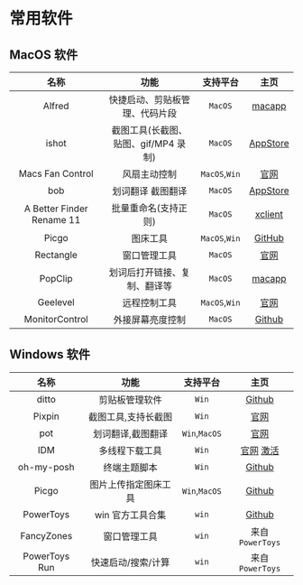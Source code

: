 # 常用软件

## MacOS 软件

|         **名称**          |               **功能**               | **支持平台**  |                                                                                                            **主页**                                                                                                             |
| :-----------------------: | :----------------------------------: | :-----------: | :-----------------------------------------------------------------------------------------------------------------------------------------------------------------------------------------------------------------------------: |
|          Alfred           |    快捷启动、剪贴板管理、代码片段    |    `MacOS`    |                                                                                        [macapp](https://macapp.org.cn/app/alfred-5.html)                                                                                        |
|           ishot           | 截图工具(长截图、贴图、gif/MP4 录制) |    `MacOS`    | [AppStore](https://apps.apple.com/cn/app/ishot-%E4%BC%98%E7%A7%80%E7%9A%84%E6%88%AA%E5%9B%BE%E8%B4%B4%E5%9B%BE%E5%BD%95%E5%B1%8F%E5%BD%95%E9%9F%B3ocr%E5%8F%96%E8%89%B2%E6%A0%87%E6%B3%A8%E5%B7%A5%E5%85%B7/id1485844094?mt=12) |
|     Macs Fan Control      |             风扇主动控制             | `MacOS`,`Win` |                                                                                    [官网](https://crystalidea.com/macs-fan-control/download)                                                                                    |
|            bob            |          划词翻译 截图翻译           |    `MacOS`    |                                                       [AppStore](https://apps.apple.com/cn/app/bob-%E7%BF%BB%E8%AF%91%E5%92%8C-ocr-%E5%B7%A5%E5%85%B7/id1630034110?mt=12)                                                       |
| A Better Finder Rename 11 |         批量重命名(支持正则)         |    `MacOS`    |                                                                                  [xclient](https://xclient.info/s/a-better-finder-rename.html)                                                                                  |
|           Picgo           |               图床工具               | `MacOS`,`Win` |                                                                                     [GitHub](https://github.com/Molunerfinn/PicGo/releases)                                                                                     |
|         Rectangle         |             窗口管理工具             |    `MacOS`    |                                                                                                [官网](https://rectangleapp.com/)                                                                                                |
|          PopClip          |     划词后打开链接、复制、翻译等     |    `MacOS`    |                                                                                        [macapp](https://macapp.org.cn/app/popclip.html)                                                                                         |
|         Geelevel          |             远程控制工具             | `MacOS`,`Win` |                                                                                     [官网](https://www.geelevel.com/softwaredownload.html)                                                                                      |
|      MonitorControl       |           外接屏幕亮度控制           |    `MacOS`    |                                                                                   [Github](https://github.com/MonitorControl/MonitorControl)                                                                                    |

## Windows 软件

|   **名称**    |       **功能**       | **支持平台**  |                                                  **主页**                                                  |
| :-----------: | :------------------: | :-----------: | :--------------------------------------------------------------------------------------------------------: |
|     ditto     |    剪贴板管理软件    |     `Win`     |                                [Github](https://github.com/sabrogden/Ditto)                                |
|    Pixpin     | 截图工具,支持长截图  |     `Win`     |                                       [官网](https://pixpinapp.com/)                                       |
|      pot      |  划词翻译,截图翻译   | `Win`,`MacOS` |                                        [官网](https://pot-app.com/)                                        |
|      IDM      |    多线程下载工具    |     `Win`     | [官网](https://www.internetdownloadmanager.com/) [激活](https://github.com/lstprjct/IDM-Activation-Script) |
|  oh-my-posh   |     终端主题脚本     |     `Win`     |                           [Github](https://github.com/JanDeDobbeleer/oh-my-posh)                           |
|     Picgo     | 图片上传指定图床工具 | `Win`,`MacOS` |                                [Github](https://picgo.github.io/PicGo-Doc/)                                |
|   PowerToys   |   win 官方工具合集   |     `win`     |                              [Github](https://github.com/microsoft/PowerToys)                              |
|  FancyZones   |     窗口管理工具     |     `win`     |                                              来自`PowerToys`                                               |
| PowerToys Run |  快速启动/搜索/计算  |     `win`     |                                              来自`PowerToys`                                               |
